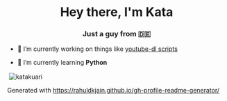 <h1 align="center">Hey there, I'm Kata</h1>
<h3 align="center">Just a guy from 🇩🇪</h3>

- 🔭 I’m currently working on things like [youtube-dl scripts](https://github.com/Katakuari/ytdl-win-scripts)

- 🌱 I’m currently learning **Python**

<p>&nbsp;<img align="center" src="https://github-readme-stats.vercel.app/api?username=katakuari&show_icons=true&theme=onedark&locale=en" alt="katakuari" /></p>


Generated with https://rahuldkjain.github.io/gh-profile-readme-generator/
